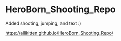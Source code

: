 # HeroBorn_Shooting_Repo
 Added shooting, jumping, and text :)

https://allikitten.github.io/HeroBorn_Shooting_Repo/
